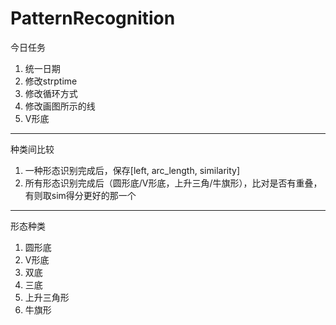 # PatternRecognition
今日任务

1. 统一日期
2. 修改strptime
3. 修改循环方式
4. 修改画图所示的线
5. V形底



---

种类间比较

1. 一种形态识别完成后，保存[left, arc_length, similarity]
2. 所有形态识别完成后（圆形底/V形底，上升三角/牛旗形），比对是否有重叠，有则取sim得分更好的那一个



---

形态种类

1. 圆形底
2. V形底
3. 双底
4. 三底
5. 上升三角形
6. 牛旗形
